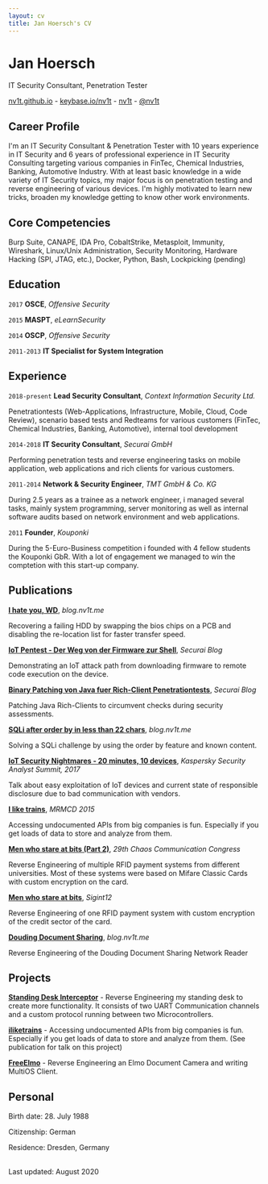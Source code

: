 ```yaml
---
layout: cv
title: Jan Hoersch's CV
---
```

# Jan Hoersch
IT Security Consultant, Penetration Tester

<div id="webaddress">
  <a href="https://nv1t.github.io"><i class="fas fa-home"></i> nv1t.github.io</a> - 
  <a href="https://keybase.io/nv1t"><i class="fas fa-users"></i> keybase.io/nv1t</a> -
  <a href="https://github.com/nv1t"><i class="fab fa-github"></i> nv1t</a> - 
  <a href="https://twitter.com/nv1t"><i class="fab fa-twitter"></i> @nv1t</a>
</div>

## Career Profile

I'm an IT Security Consultant & Penetration Tester with 10 years experience in IT Security and 6 years of professional experience in IT Security Consulting targeting various companies in FinTec, Chemical Industries, Banking, Automotive Industry. With at least basic knowledge in a wide variety of IT Security topics, my major focus is on penetration testing and reverse engineering of various devices. I'm highly motivated to learn new tricks, broaden my knowledge getting to know other work environments.

## Core Competencies
Burp Suite, CANAPE, IDA Pro, CobaltStrike, Metasploit, Immunity, Wireshark, Linux/Unix Administration, Security Monitoring, Hardware Hacking (SPI, JTAG, etc.), Docker, Python, Bash, Lockpicking (pending)

## Education

`2017`
**OSCE**, *Offensive Security*

`2015`
**MASPT**, *eLearnSecurity*

`2014`
**OSCP**, *Offensive Security*

`2011-2013`
**IT Specialist for System Integration**

## Experience

`2018-present`
**Lead Security Consultant**, *Context Information Security Ltd.*

Penetrationtests (Web-Applications, Infrastructure, Mobile, Cloud, Code Review), scenario based tests and Redteams for various customers (FinTec, Chemical Industries, Banking, Automotive), internal tool development


`2014-2018`
**IT Security Consultant**, *Securai GmbH*

Performing penetration tests and reverse engineering tasks on mobile application, web applications and rich clients for various customers.


`2011-2014`
**Network & Security Engineer**, *TMT GmbH & Co. KG*

During 2.5 years as a trainee as a network engineer, i managed several tasks, mainly system programming, server monitoring as well as internal software audits based on network environment and web applications.


`2011`
**Founder**, *Kouponki*

During the 5-Euro-Business competition i founded with 4 fellow students the Kouponki GbR. With a lot of engagement we managed to win the comptetion with this start-up company.



## Publications

<a href="https://nv1t.github.io/blog/i-hate-you-wd"><i class="fas fa-book"></i> **I hate you, WD**</a>, *blog.nv1t.me*

Recovering a failing HDD by swapping the bios chips on a PCB and disabling the re-location list for faster transfer speed.

<a href="https://www.securai.de/veroeffentlichungen/blog/iot-pentest-der-weg-von-der-firmware-zur-shell/"><i class="fas fa-book"></i> **IoT Pentest - Der Weg von der Firmware zur Shell**</a>, *Securai Blog*

Demonstrating an IoT attack path from downloading firmware to remote code execution on the device.

<a href="https://www.securai.de/veroeffentlichungen/blog/binary-patching-java/"><i class="fas fa-book"></i> **Binary Patching von Java fuer Rich-Client Penetrationtests**</a>, *Securai Blog*

Patching Java Rich-Clients to circumvent checks during security assessments.

<a href="https://nv1t.github.io/blog/sql-injection-after-order-by"><i class="fas fa-book"></i> **SQLi after order by in less than 22 chars**</a>, *blog.nv1t.me*

Solving a SQLi challenge by using the order by feature and known content.

<a href="https://www.youtube.com/watch?v=Fy0Wcp_hNFg"><i class="fab fa-youtube"></i> **IoT Security Nightmares - 20 minutes, 10 devices**</a>, *Kaspersky Security Analyst Summit, 2017*

Talk about easy exploitation of IoT devices and current state of responsible disclosure due to bad communication with vendors.

<a href="https://media.ccc.de/v/MRMCD15-6986-i_like_trains"><i class="fab fa-youtube"></i> **I like trains**</a>, *MRMCD 2015*

Accessing undocumented APIs from big companies is fun. Especially if you get loads of data to store and analyze from them.

<a href="https://media.ccc.de/v/29c3-5285-de-en-men_who_stare_at_bits_h264"><i class="fab fa-youtube"></i> **Men who stare at bits (Part 2)**</a>, *29th Chaos Communication Congress*

Reverse Engineering of multiple RFID payment systems from different universities. Most of these systems were based on Mifare Classic Cards with custom encryption on the card.

<a href="https://media.ccc.de/v/saal_mp7_og_-_2012-05-19_21_15_-_men_who_stare_at_bits_-_nuit_-_murx_-_64"><i class="fab fa-youtube"></i> **Men who stare at bits**</a>, *Sigint12* 

Reverse Engineering of one RFID payment system with custom encryption of the credit sector of the card.

<a href="https://nv1t.github.io/blog/douding-document-sharing-network"><i class="fas fa-book"></i> **Douding Document Sharing**</a>, *blog.nv1t.me*

Reverse Engineering of the Douding Document Sharing Network Reader


## Projects

<a href="https://github.com/nv1t/standing-desk-interceptor"><i class="fab fa-github"></i> **Standing Desk Interceptor**</a> - Reverse Engineering my standing desk to create more functionality. It consists of two UART Communication channels and a custom protocol running between two Microcontrollers.

<a href="https://github.com/makujaho/trainspotter"><i class="fab fa-github"></i> **iliketrains**</a> - Accessing undocumented APIs from big companies is fun. Especially if you get loads of data to store and analyze from them. (See publication for talk on this project)

<a href="https://nv1t.github.io/blog/freeing-elmo"><i class="fab fa-github"></i> **FreeElmo**</a> - Reverse Engineering an Elmo Document Camera and writing MultiOS Client.


## Personal
Birth date: 28. July 1988

Citizenship: German

Residence: Dresden, Germany

<br/>Last updated: August 2020


